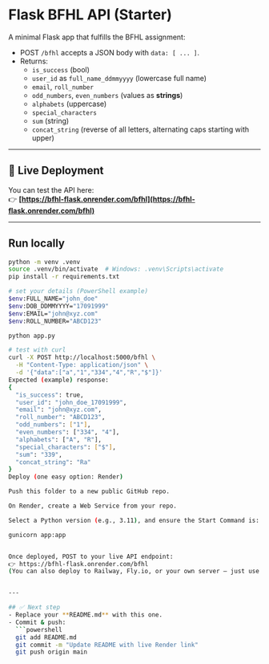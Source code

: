 # Flask BFHL API (Starter)

A minimal Flask app that fulfills the BFHL assignment:

- POST `/bfhl` accepts a JSON body with `data: [ ... ]`.
- Returns:
  - `is_success` (bool)
  - `user_id` as `full_name_ddmmyyyy` (lowercase full name)
  - `email`, `roll_number`
  - `odd_numbers`, `even_numbers` (values as **strings**)
  - `alphabets` (uppercase)
  - `special_characters`
  - `sum` (string)
  - `concat_string` (reverse of all letters, alternating caps starting with upper)

---

## 🚀 Live Deployment

You can test the API here:  
👉 **[https://bfhl-flask.onrender.com/bfhl](https://bfhl-flask.onrender.com/bfhl)**

---

## Run locally

```bash
python -m venv .venv
source .venv/bin/activate  # Windows: .venv\Scripts\activate
pip install -r requirements.txt

# set your details (PowerShell example)
$env:FULL_NAME="john_doe"
$env:DOB_DDMMYYYY="17091999"
$env:EMAIL="john@xyz.com"
$env:ROLL_NUMBER="ABCD123"

python app.py

# test with curl
curl -X POST http://localhost:5000/bfhl \
  -H "Content-Type: application/json" \
  -d '{"data":["a","1","334","4","R","$"]}'
Expected (example) response:
{
  "is_success": true,
  "user_id": "john_doe_17091999",
  "email": "john@xyz.com",
  "roll_number": "ABCD123",
  "odd_numbers": ["1"],
  "even_numbers": ["334", "4"],
  "alphabets": ["A", "R"],
  "special_characters": ["$"],
  "sum": "339",
  "concat_string": "Ra"
}
Deploy (one easy option: Render)

Push this folder to a new public GitHub repo.

On Render, create a Web Service from your repo.

Select a Python version (e.g., 3.11), and ensure the Start Command is:

gunicorn app:app


Once deployed, POST to your live API endpoint:
👉 https://bfhl-flask.onrender.com/bfhl
(You can also deploy to Railway, Fly.io, or your own server — just use the gunicorn app:app entry point.)


---

## ✅ Next step
- Replace your **README.md** with this one.  
- Commit & push:
  ```powershell
  git add README.md
  git commit -m "Update README with live Render link"
  git push origin main

